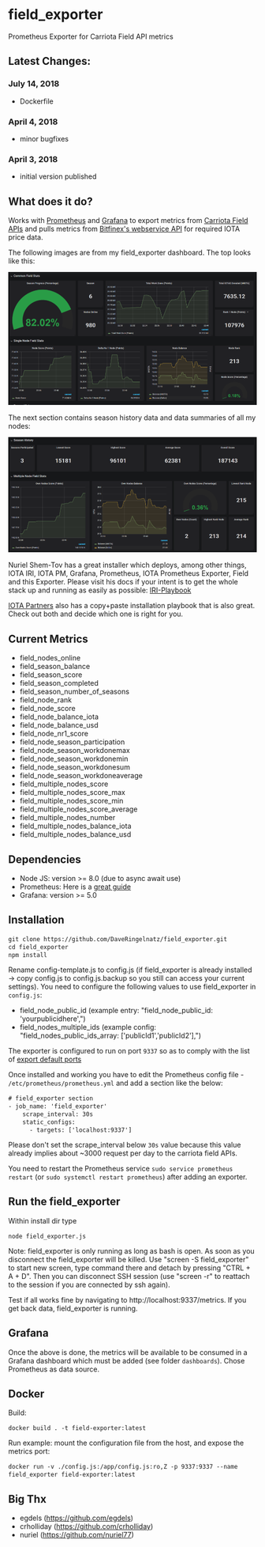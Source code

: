 # field_exporter
Prometheus Exporter for Carriota Field API metrics

## Latest Changes:

### July 14, 2018
* Dockerfile

### April 4, 2018
* minor bugfixes

### April 3, 2018
* initial version published

## What does it do?

Works with [Prometheus](https://github.com/prometheus/prometheus) and [Grafana](https://grafana.com/) to export metrics from [Carriota Field APIs](http://field.carriota.com/) and pulls metrics from [Bitfinex's webservice API](https://docs.bitfinex.com/v2/docs) for required IOTA price data.

The following images are from my field_exporter dashboard. The top looks like this:

![top of dashboard](https://github.com/DaveRingelnatz/field_exporter/blob/master/images/field_exporter_top.png)

The next section contains season history data and data summaries of all my nodes:

![bottom of dashboard](https://github.com/DaveRingelnatz/field_exporter/blob/master/images/field_exporter_bottom.png)

Nuriel Shem-Tov has a great installer which deploys, among other things, IOTA IRI, IOTA PM, Grafana, Prometheus, IOTA Prometheus Exporter, Field and this Exporter. Please visit his docs if your intent is to get the whole stack up and running as easily as possible: [IRI-Playbook](http://iri-playbook.readthedocs.io/en/master/introduction.html) 

[IOTA Partners](http://iota.partners/) also has a copy+paste installation playbook that is also great. Check out both and decide which one is right for you.

## Current Metrics

* field_nodes_online
* field_season_balance
* field_season_score
* field_season_completed
* field_season_number_of_seasons
* field_node_rank
* field_node_score
* field_node_balance_iota
* field_node_balance_usd
* field_node_nr1_score
* field_node_season_participation
* field_node_season_workdonemax
* field_node_season_workdonemin
* field_node_season_workdonesum
* field_node_season_workdoneaverage
* field_multiple_nodes_score
* field_multiple_nodes_score_max
* field_multiple_nodes_score_min
* field_multiple_nodes_score_average
* field_multiple_nodes_number
* field_multiple_nodes_balance_iota
* field_multiple_nodes_balance_usd

## Dependencies

* Node JS: version >= 8.0 (due to async await use)
* Prometheus:  Here is a [great guide](https://www.digitalocean.com/community/tutorials/how-to-install-prometheus-on-ubuntu-16-04)
* Grafana: version >= 5.0

## Installation

```
git clone https://github.com/DaveRingelnatz/field_exporter.git
cd field_exporter
npm install
```
Rename config-template.js to config.js (if field_exporter is already installed -> copy config.js to config.js.backup so you still can access your current settings). You need to configure the following values to use field_exporter in `config.js`:

* field_node_public_id (example entry: "field_node_public_id: 'yourpublicidhere',")
* field_nodes_multiple_ids (example config: "field_nodes_public_ids_array: ['publicId1','publicId2'],")

The exporter is configured to run on port `9337` so as to comply with the list of [export default ports](https://github.com/prometheus/prometheus/wiki/Default-port-allocations)

Once installed and working you have to edit the Prometheus config file - `/etc/prometheus/prometheus.yml` and add a section like the below:

```
# field_exporter section
- job_name: 'field_exporter'
    scrape_interval: 30s
    static_configs:
      - targets: ['localhost:9337']
```
Please don't set the scrape_interval below `30s` value because this value already implies about ~3000 request per day to the carriota field APIs.

You need to restart the Prometheus service `sudo service prometheus restart` (or `sudo systemctl restart prometheus`) after adding an exporter.

## Run the field_exporter

Within install dir type

```
node field_exporter.js
```
Note: field_exporter is only running as long as bash is open. As soon as you disconnect the field_exporter will be killed.
Use "screen -S field_exporter" to start new screen, type command there and detach by pressing "CTRL + A + D". Then you can disconnect SSH session (use "screen -r" to reattach to the session if you are connected by ssh again). 

Test if all works fine by navigating to http://localhost:9337/metrics. If you get back data, field_exporter is running.

## Grafana

Once the above is done, the metrics will be available to be consumed in a Grafana dashboard which must be added (see folder `dashboards`). Chose Prometheus as data source. 

## Docker

Build:
```
docker build . -t field-exporter:latest
```

Run example: mount the configuration file from the host, and expose the metrics port:
```
docker run -v ./config.js:/app/config.js:ro,Z -p 9337:9337 --name field_exporter field-exporter:latest
```

## Big Thx

* egdels (https://github.com/egdels)
* crholliday (https://github.com/crholliday)
* nuriel (https://github.com/nuriel77)

